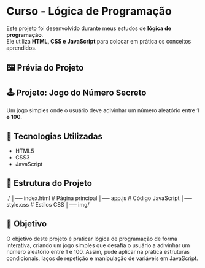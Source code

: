 # Curso - Lógica de Programação

Este projeto foi desenvolvido durante meus estudos de **lógica de programação**.  
Ele utiliza **HTML, CSS e JavaScript** para colocar em prática os conceitos aprendidos.

## 🖼️ Prévia do Projeto

## 🕹️ Projeto: Jogo do Número Secreto
Um jogo simples onde o usuário deve adivinhar um número aleatório entre **1 e 100**.

## 📌 Tecnologias Utilizadas
- HTML5
- CSS3
- JavaScript

## 📂 Estrutura do Projeto
./
│── index.html         # Página principal
│── app.js             # Código JavaScript
│── style.css          # Estilos CSS
│── img/ 

## 🎯 Objetivo
O objetivo deste projeto é praticar lógica de programação de forma interativa, criando um jogo simples que desafia o usuário a adivinhar um número aleatório entre 1 e 100.
Assim, pude aplicar na prática estruturas condicionais, laços de repetição e manipulação de variáveis em JavaScript.
